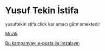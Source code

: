 # Yusuf Tekin İstifa

yusuftekinistifa.click kar amacı gütmemektedir

[Müzik](https://youtu.be/r3C2Ya5Q9Ps?si=OHRsUIGM0k5UbjzG)


[Bu kampanyayı e-posta ile imzalayın](https://www.change.org/p/yusuf-tekin-istifa-imza-kampanyası?redirect_reason=guest_user)

